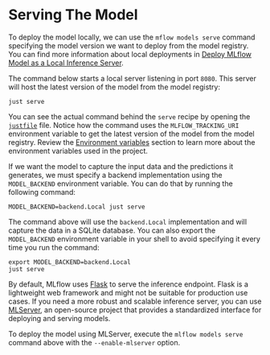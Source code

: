 # Serving The Model

To deploy the model locally, we can use the `mflow models serve` command specifying the model version we want to deploy from the model registry. You can find more information about local deployments in [Deploy MLflow Model as a Local Inference Server](https://mlflow.org/docs/latest/deployment/deploy-model-locally.html).

The command below starts a local server listening in port `8080`. This server will host the latest version of the model from the model registry:

```shell
just serve
```

You can see the actual command behind the `serve` recipe by opening the [`justfile`](/justfile) file. Notice how the command uses the `MLFLOW_TRACKING_URI` environment variable to get the latest version of the model from the model registry. Review the [Environment variables](.guide/introduction/env.md) section to learn more about the environment variables used in the project. 

If we want the model to capture the input data and the predictions it generates, we must specify a backend implementation using the `MODEL_BACKEND` environment variable. You can do that by running the following command:

```shell
MODEL_BACKEND=backend.Local just serve
```

The command above will use the `backend.Local` implementation and will capture the data in a SQLite database. You can also export the `MODEL_BACKEND` environment variable in your shell to avoid specifying it every time you run the command:

```shell
export MODEL_BACKEND=backend.Local
just serve
```

By default, MLflow uses [Flask](https://flask.palletsprojects.com/en/1.1.x/) to serve the inference endpoint. Flask is a lightweight web framework and might not be suitable for production use cases. If you need a more robust and scalable inference server, you can use [MLServer](https://mlserver.readthedocs.io/en/latest/), an open-source project that provides a standardized interface for deploying and serving models.

To deploy the model using MLServer, execute the `mlflow models serve` command above with the `--enable-mlserver` option.
